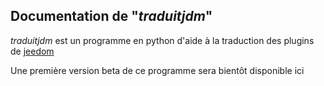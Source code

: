 ## Documentation de "*traduitjdm*"

*traduitjdm* est un programme en python d'aide à la traduction des plugins de [jeedom](http://jeedom.com)

Une première version beta de ce programme sera bientôt disponible ici
